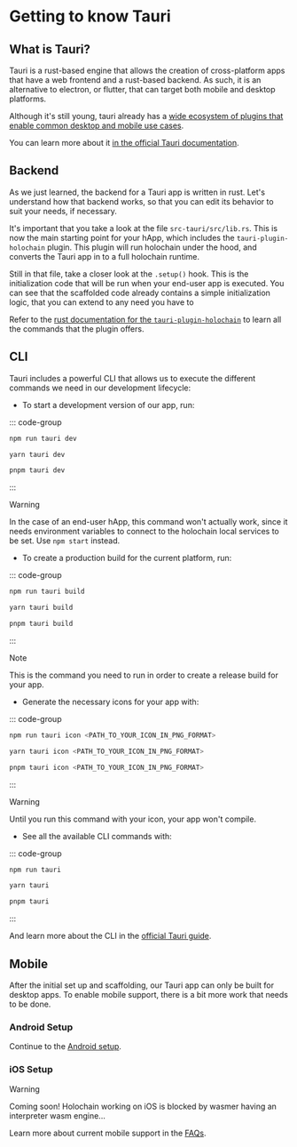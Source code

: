 # Getting to know Tauri

## What is Tauri?

Tauri is a rust-based engine that allows the creation of cross-platform apps that have a web frontend and a rust-based backend. As such, it is an alternative to electron, or flutter, that can target both mobile and desktop platforms.

Although it's still young, tauri already has a [wide ecosystem of plugins that enable common desktop and mobile use cases](https://github.com/tauri-apps/plugins-workspace).

You can learn more about it [in the official Tauri documentation](https://beta.tauri.app/concepts/).

## Backend

As we just learned, the backend for a Tauri app is written in rust. Let's understand how that backend works, so that you can edit its behavior to suit your needs, if necessary.

It's important that you take a look at the file `src-tauri/src/lib.rs`. This is now the main starting point for your hApp, which includes the `tauri-plugin-holochain` plugin. This plugin will run holochain under the hood, and converts the Tauri app in to a full holochain runtime.

Still in that file, take a closer look at the `.setup()` hook. This is the initialization code that will be run when your end-user app is executed. You can see that the scaffolded code already contains a simple initialization logic, that you can extend to any need you have to 

Refer to the [rust documentation for the `tauri-plugin-holochain`](https://docs.rs/tauri-plugin-holochain) to learn all the commands that the plugin offers.

## CLI

Tauri includes a powerful CLI that allows us to execute the different commands we need in our development lifecycle:

- To start a development version of our app, run:

::: code-group
```bash [npm]
npm run tauri dev
```

```bash [yarn]
yarn tauri dev
```

```bash [pnpm]
pnpm tauri dev
```
:::

> [!WARNING]
> In the case of an end-user hApp, this command won't actually work, since it needs environment variables to connect to the holochain local services to be set. Use `npm start` instead.

- To create a production build for the current platform, run:

::: code-group
```bash [npm]
npm run tauri build
```

```bash [yarn]
yarn tauri build
```

```bash [pnpm]
pnpm tauri build
```
:::

> [!NOTE]
> This is the command you need to run in order to create a release build for your app.

- Generate the necessary icons for your app with:

::: code-group
```bash [npm]
npm run tauri icon <PATH_TO_YOUR_ICON_IN_PNG_FORMAT>
```

```bash [yarn]
yarn tauri icon <PATH_TO_YOUR_ICON_IN_PNG_FORMAT>
```

```bash [pnpm]
pnpm tauri icon <PATH_TO_YOUR_ICON_IN_PNG_FORMAT>
```
:::

> [!WARNING]
> Until you run this command with your icon, your app won't compile.

- See all the available CLI commands with:

::: code-group
```bash [npm]
npm run tauri 
```

```bash [yarn]
yarn tauri 
```

```bash [pnpm]
pnpm tauri
```
:::

And learn more about the CLI in the [official Tauri guide](https://beta.tauri.app/references/v2/cli/).

## Mobile

After the initial set up and scaffolding, our Tauri app can only be built for desktop apps. To enable mobile support, there is a bit more work that needs to be done.

### Android Setup

Continue to the [Android setup](./android/project-setup).

### iOS Setup

> [!WARNING]
> Coming soon! Holochain working on iOS is blocked by wasmer having an interpreter wasm engine...
> 
> Learn more about current mobile support in the [FAQs](./faqs).


